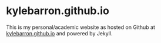 kylebarron.github.io
============

This is my personal/academic website as hosted on Github at [kylebarron.github.io](https://kylebarron.github.io) and powered by Jekyll.


